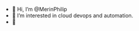 - 👋 Hi, I’m @MerinPhilip
- 👀 I’m interested in cloud devops and automation.
- 🌱 



<!---
MerinPhilip/MerinPhilip is a ✨ special ✨ repository because its `README.md` (this file) appears on your GitHub profile.
You can click the Preview link to take a look at your changes.
--->
